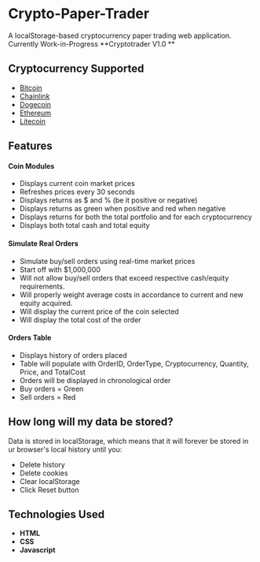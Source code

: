 # Crypto-Paper-Trader
A localStorage-based cryptocurrency paper trading web application. Currently Work-in-Progress 
 **Cryptotrader V1.0 **

## Cryptocurrency Supported

* [Bitcoin](https://www.coindesk.com/price/bitcoin)
* [Chainlink](https://www.coindesk.com/price/chainlink)
* [Dogecoin](https://www.coindesk.com/price/dogecoin)
* [Ethereum](https://www.coindesk.com/price/ethereum)
* [Litecoin](https://www.coindesk.com/price/litecoin)

## Features

#### Coin Modules
* Displays current coin market prices
* Refreshes prices every 30 seconds
* Displays returns as $ and % (be it positive or negative)
* Displays returns as green when positive and red when negative
* Displays returns for both the total portfolio and for each cryptocurrency
* Displays both total cash and total equity 

#### Simulate Real Orders
* Simulate buy/sell orders using real-time market prices
* Start off with $1,000,000
* Will not allow buy/sell orders that exceed respective cash/equity requirements.
* Will properly weight average costs in accordance to current and new equity acquired.
* Will display the current price of the coin selected
* Will display the total cost of the order

#### Orders Table

* Displays history of orders placed
* Table will populate with OrderID, OrderType, Cryptocurrency, Quantity, Price, and TotalCost
* Orders will be displayed in chronological order
* Buy orders = Green
* Sell orders = Red

## How long will my data be stored?

Data is stored in localStorage, which means that it will forever be stored in ur browser's local history until you:
*   Delete history
*   Delete cookies
*   Clear localStorage
*   Click Reset button

## Technologies Used
* **HTML**
* **CSS**
* **Javascript**
